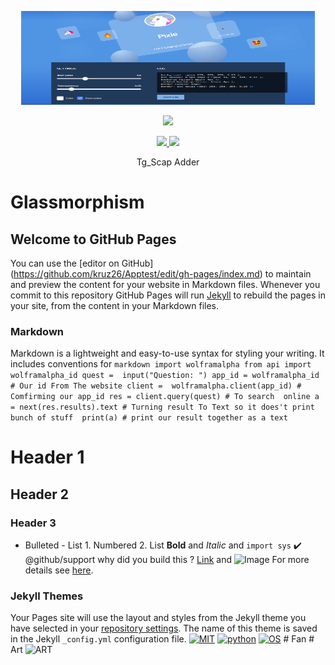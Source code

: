 <p align="center">
  <img src="https://github.com/KruZira/Glassmorphism/raw/master/glass.png" width="470" height="150">
</p>

<p align="center"><img src="https://img.shields.io/badge/Version-1.01-brightgreen"></p>
<p align="center">
  <a href="https://github.com/kruzira">
    <img src="https://img.shields.io/github/followers/th3unkn0n?label=Follow&style=social">
  </a>
  <a href="https://github.com/KruZira/Glassmorphism/">
    <img src="https://img.shields.io/github/stars/th3unkn0n/TeleGram-Group-Scraper?style=social">
  </a>
</p>
<p align="center">
  Tg_Scap Adder
</p>

# Glassmorphism
## Welcome to GitHub Pages
You can use the [editor on GitHub] (https://github.com/kruz26/Apptest/edit/gh-pages/index.md) 
to maintain and preview the content for your website in Markdown files. Whenever you commit 
to this repository GitHub Pages will run [Jekyll](https://jekyllrb.com/) to rebuild the pages 
in your site, from the content in your Markdown files.
### Markdown
Markdown is a lightweight and easy-to-use syntax for styling your writing. It includes 
conventions for ```markdown import wolframalpha from api import wolframalpha_id quest = 
input("Question: ") app_id = wolframalpha_id # Our id From The website client = 
wolframalpha.client(app_id) # Comfirming our app_id res = client.query(quest) # To search 
online a = next(res.results).text # Turning result To Text so it does't print bunch of stuff 
print(a) # print our result together as a text ```
# Header 1
## Header 2
### Header 3
- Bulleted - List 1. Numbered 2. List **Bold** and _Italic_ and `import sys` ✔️ 
@github/support why did you build this ? 
[Link](https://www.linkedin.com/in/odili-kruz-259733202) and
![Image](https://file2directlink.herokuapp.com/21076659482810179613686460/AgADprgx/photo_2022-05-05_18-12-30_.jpg)
For more details see 
[here](https://docs.github.com/en/github/writing-on-github/getting-started-with-writing-and-formatting-on-github/basic-writing-and-formatting-syntax).
### Jekyll Themes
Your Pages site will use the layout and styles from the Jekyll theme you have selected in 
your [repository settings](https://github.com/kruz26/Apptest/settings/pages). The name of 
this theme is saved in the Jekyll `_config.yml` configuration file. 
[![MIT](https://img.shields.io/packagist/l/doctrine/orm.svg)](https://github.com/Manisso/Crips/blob/master/LICENSE) 
[![python](https://img.shields.io/badge/python-2.7-brightgreen.svg)](https://www.python.org/downloads/release/python-2714/) 
[![OS](https://img.shields.io/badge/Tested%20On-Linux%20%7C%20Android-yellowgreen.svg)](https://termux.com/)
                                                                                                     # Fan 
                                                                                                     # Art
![ART](https://media.giphy.com/media/3ohs7IdEfvc5114C5y/giphy.gif)
